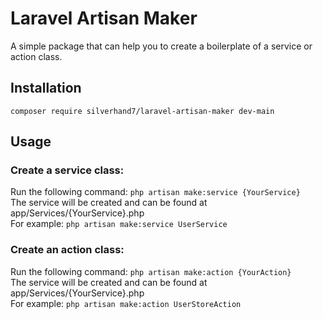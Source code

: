 # Laravel Artisan Maker 
A simple package that can help you to create a boilerplate of a service or action class.

## Installation
`composer require silverhand7/laravel-artisan-maker dev-main` 

## Usage 
### Create a service class:
Run the following command:
`php artisan make:service {YourService}` \
The service will be created and can be found at app/Services/{YourService}.php \
For example: `php artisan make:service UserService`

### Create an action class:
Run the following command:
`php artisan make:action {YourAction}` \
The service will be created and can be found at app/Services/{YourService}.php \
For example: `php artisan make:action UserStoreAction`
